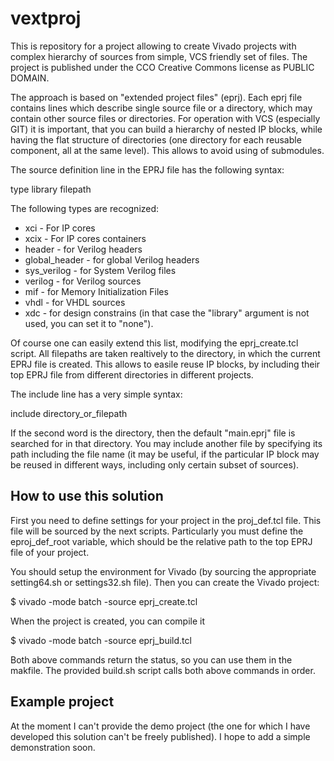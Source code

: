 # vextproj
This is repository for a project allowing to create Vivado projects with complex hierarchy of sources from simple, VCS friendly set of files. The project is published under the CCO Creative Commons license as PUBLIC DOMAIN.

The approach is based on "extended project files" (eprj).
Each eprj file contains lines which describe single source file or a directory, which may contain other source files or directories.
For operation with VCS (especially GIT) it is important, that you can build a hierarchy of nested IP blocks, while 
having the flat structure of directories (one directory for each reusable component, all at the same level).
This allows to avoid using of submodules.

The source definition line in the EPRJ file has the following syntax:

type  library filepath

The following types are recognized:
* xci   - For IP cores
* xcix  - For IP cores containers
* header - for Verilog headers
* global_header - for global Verilog headers
* sys_verilog - for System Verilog files
* verilog - for Verilog sources
* mif - for Memory Initialization Files
* vhdl - for VHDL sources
* xdc - for design constrains (in that case the "library" argument is not used, you can set it to "none").

Of course one can easily extend this list, modifying the eprj_create.tcl script.
All filepaths are taken realtively to the directory, in which the current EPRJ file is created. This allows to easile reuse IP blocks, by including their top EPRJ file from different directories in different projects.

The include line has a very simple syntax:

include directory_or_filepath

If the second word is the directory, then the default "main.eprj" file is searched for in that directory.
You may include another file by specifying its path including the file name (it may be useful, if the particular IP block may be reused in different ways, including only certain subset of sources).

## How to use this solution

First you need to define settings for your project in the proj_def.tcl file. This file will be sourced by the next scripts.
Particularly you must define the eproj_def_root variable, which should be the relative path to the top EPRJ file of your project.

You should setup the environment for Vivado (by sourcing the appropriate setting64.sh or settings32.sh file).
Then you can create the Vivado project:

$ vivado -mode batch -source eprj_create.tcl

When the project is created, you can compile it

$ vivado -mode batch -source eprj_build.tcl

Both above commands return the status, so you can use them in the makfile. The provided build.sh script calls both above commands in order.

## Example project
At the moment I can't provide the demo project (the one for which I have developed this solution can't be freely published).
I hope to add a simple demonstration soon.
